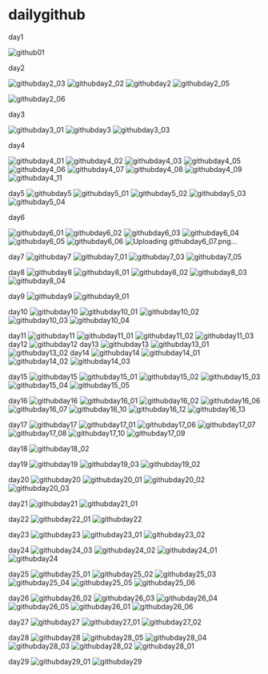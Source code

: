 # dailygithub

day1 

![github01](https://user-images.githubusercontent.com/50454382/118139032-eef77200-b441-11eb-932b-27f345d7850d.png)

day2

![githubday2_03](https://user-images.githubusercontent.com/50454382/118265562-51a94600-b4f4-11eb-81c5-59eca126416f.png)
![githubday2_02](https://user-images.githubusercontent.com/50454382/118265567-53730980-b4f4-11eb-8dd5-89669f66221a.png)
![githubday2](https://user-images.githubusercontent.com/50454382/118265572-540ba000-b4f4-11eb-912b-3852efbdfa0d.png)
![githubday2_05](https://user-images.githubusercontent.com/50454382/118265732-8e753d00-b4f4-11eb-8501-08a9e7e29df4.png)

![githubday2_06](https://user-images.githubusercontent.com/50454382/118365585-4d565900-b5d8-11eb-99fb-cb8e51b59043.png)


day3

![githubday3_01](https://user-images.githubusercontent.com/50454382/118365590-521b0d00-b5d8-11eb-8492-4360e12400df.png)
![githubday3](https://user-images.githubusercontent.com/50454382/118365593-56dfc100-b5d8-11eb-8cec-9cefcc86cbb7.png)
![githubday3_03](https://user-images.githubusercontent.com/50454382/118365574-46c7e180-b5d8-11eb-83f2-8c09f9f15208.png)

day4

![githubday4_01](https://user-images.githubusercontent.com/50454382/118396371-425c0100-b68a-11eb-8940-72ab6dc1a91e.png)
![githubday4_02](https://user-images.githubusercontent.com/50454382/118396373-45ef8800-b68a-11eb-804c-411ee8460beb.png)
![githubday4_03](https://user-images.githubusercontent.com/50454382/118396375-47b94b80-b68a-11eb-97ea-44f9764d651d.png)
![githubday4_05](https://user-images.githubusercontent.com/50454382/118396380-4be56900-b68a-11eb-94db-53e000c6be88.png)
![githubday4_06](https://user-images.githubusercontent.com/50454382/118396381-4d169600-b68a-11eb-8ab1-fa2e16a2e171.png)
![githubday4_07](https://user-images.githubusercontent.com/50454382/118396383-4e47c300-b68a-11eb-8e4e-8851d7a014d8.png)
![githubday4_08](https://user-images.githubusercontent.com/50454382/118396385-50aa1d00-b68a-11eb-8001-4988e03f74c4.png)
![githubday4_09](https://user-images.githubusercontent.com/50454382/118396386-5142b380-b68a-11eb-8ac0-d77e2e2f0b96.png)
![githubday4_11](https://user-images.githubusercontent.com/50454382/118397319-5d307480-b68e-11eb-814f-b52287995705.png)

day5
![githubday5](https://user-images.githubusercontent.com/50454382/118500307-a5b96200-b762-11eb-9c6e-f31a2f162c0c.png)
![githubday5_01](https://user-images.githubusercontent.com/50454382/118500340-abaf4300-b762-11eb-8a20-11de72d9de59.png)
![githubday5_02](https://user-images.githubusercontent.com/50454382/118500358-af42ca00-b762-11eb-971f-9c05ae81e4f2.png)
![githubday5_03](https://user-images.githubusercontent.com/50454382/118500368-b073f700-b762-11eb-9e96-fdcbf24b65e6.png)
![githubday5_04](https://user-images.githubusercontent.com/50454382/118500380-b36ee780-b762-11eb-8e84-45c15631cd63.png)

day6

![githubday6_01](https://user-images.githubusercontent.com/50454382/118675100-4d9f6000-b835-11eb-8896-2fe23c22eef2.png)
![githubday6_02](https://user-images.githubusercontent.com/50454382/118675114-5001ba00-b835-11eb-9671-8f114675d513.png)
![githubday6_03](https://user-images.githubusercontent.com/50454382/118675123-51cb7d80-b835-11eb-9fad-6c669d0ea2cc.png)
![githubday6_04](https://user-images.githubusercontent.com/50454382/118675133-52641400-b835-11eb-8fd8-1d6e503aa8d7.png)
![githubday6_05](https://user-images.githubusercontent.com/50454382/118675139-53954100-b835-11eb-92f1-320e317d119b.png)
![githubday6_06](https://user-images.githubusercontent.com/50454382/118675153-555f0480-b835-11eb-8285-94fdc3576e3e.png)
![Uploading githubday6_07.png…]()

day7
![githubday7](https://user-images.githubusercontent.com/50454382/118832186-5fe3d180-b8fb-11eb-96cb-8f7108a11673.png)
![githubday7_01](https://user-images.githubusercontent.com/50454382/118832201-62dec200-b8fb-11eb-9223-bd5cc777d2b4.png)
![githubday7_03](https://user-images.githubusercontent.com/50454382/118843626-3334b780-b905-11eb-894e-c6188d300a7f.png)
![githubday7_05](https://user-images.githubusercontent.com/50454382/118844304-d1288200-b905-11eb-8c2c-90ac0af1b217.png)

day8
![githubday8](https://user-images.githubusercontent.com/50454382/118990068-8702d780-b9bd-11eb-9ea4-a72fa835cda9.png)
![githubday8_01](https://user-images.githubusercontent.com/50454382/118990078-89653180-b9bd-11eb-93f8-f8dd2d6783fe.png)
![githubday8_02](https://user-images.githubusercontent.com/50454382/118990083-8b2ef500-b9bd-11eb-8cb5-2bc06c02b85f.png)
![githubday8_03](https://user-images.githubusercontent.com/50454382/118990105-8ec27c00-b9bd-11eb-8eac-51ce193da705.png)
![githubday8_04](https://user-images.githubusercontent.com/50454382/118990113-8ff3a900-b9bd-11eb-8e8b-feb3d51b241e.png)

day9
![githubday9](https://user-images.githubusercontent.com/50454382/119145701-de1faf80-ba84-11eb-8d42-df196acfd0f7.png)
![githubday9_01](https://user-images.githubusercontent.com/50454382/119145766-e841ae00-ba84-11eb-8f5e-bea8e90f84fe.png)

day10
![githubday10](https://user-images.githubusercontent.com/50454382/119226453-2225b980-bb44-11eb-8ae9-197eff6e52c1.png)
![githubday10_01](https://user-images.githubusercontent.com/50454382/119226454-2356e680-bb44-11eb-923c-e79ca228438c.png)
![githubday10_02](https://user-images.githubusercontent.com/50454382/119226455-2356e680-bb44-11eb-806a-e7f67c9d4dc0.png)
![githubday10_03](https://user-images.githubusercontent.com/50454382/119226456-23ef7d00-bb44-11eb-8863-b189f440bd14.png)
![githubday10_04](https://user-images.githubusercontent.com/50454382/119226458-2520aa00-bb44-11eb-9be4-f9127b4a9d8e.png)

day11
![githubday11](https://user-images.githubusercontent.com/50454382/119244574-f68ae980-bbac-11eb-8f3d-dada983823e5.png)
![githubday11_01](https://user-images.githubusercontent.com/50454382/119244577-f985da00-bbac-11eb-95c2-8b2454c8e428.png)
![githubday11_02](https://user-images.githubusercontent.com/50454382/119244578-fa1e7080-bbac-11eb-8b11-8f3e771831b2.png)
![githubday11_03](https://user-images.githubusercontent.com/50454382/119244579-fab70700-bbac-11eb-84d5-99adb5a14150.png)
day12
![githubday12](https://user-images.githubusercontent.com/50454382/119952716-45cf8080-bfd8-11eb-86a8-2854b6d28fb6.png)
day13
![githubday13](https://user-images.githubusercontent.com/50454382/119952771-4ec05200-bfd8-11eb-93f6-b2acb5a2f22f.png)
![githubday13_01](https://user-images.githubusercontent.com/50454382/119952776-4ff17f00-bfd8-11eb-8f5f-cd7bb8890be3.png)
![githubday13_02](https://user-images.githubusercontent.com/50454382/119952782-51bb4280-bfd8-11eb-9616-8867f1e64944.png)
day14
![githubday14](https://user-images.githubusercontent.com/50454382/119954695-39e4be00-bfda-11eb-89d8-c6d3d9e3e787.png)
![githubday14_01](https://user-images.githubusercontent.com/50454382/119954703-3bae8180-bfda-11eb-9154-5ff959d2d575.png)
![githubday14_02](https://user-images.githubusercontent.com/50454382/119954725-41a46280-bfda-11eb-827d-0180d0ccd8a9.png)
![githubday14_03](https://user-images.githubusercontent.com/50454382/119954733-436e2600-bfda-11eb-9212-0beaadc6d906.png)

day15
![githubday15](https://user-images.githubusercontent.com/50454382/120070522-f23b6080-c0c5-11eb-91da-68af028d0a5e.png)
![githubday15_01](https://user-images.githubusercontent.com/50454382/120070528-f7001480-c0c5-11eb-8b06-0283cf84e18e.png)
![githubday15_02](https://user-images.githubusercontent.com/50454382/120070529-f8314180-c0c5-11eb-8ea4-7547bbc9a1f5.png)
![githubday15_03](https://user-images.githubusercontent.com/50454382/120070533-f9626e80-c0c5-11eb-9bd9-0af36f87772b.png)
![githubday15_04](https://user-images.githubusercontent.com/50454382/120070534-fa939b80-c0c5-11eb-9c0c-db40d6413dbd.png)
![githubday15_05](https://user-images.githubusercontent.com/50454382/120070536-fcf5f580-c0c5-11eb-994c-3d02905911b6.png)

day16
![githubday16](https://user-images.githubusercontent.com/50454382/120104879-a3f39380-c191-11eb-8ff9-4f762e4b8a22.png)
![githubday16_01](https://user-images.githubusercontent.com/50454382/120104886-a950de00-c191-11eb-9008-090af6c2154d.png)
![githubday16_02](https://user-images.githubusercontent.com/50454382/120104891-aa820b00-c191-11eb-813e-bc56918fecb9.png)
![githubday16_06](https://user-images.githubusercontent.com/50454382/120104894-ac4bce80-c191-11eb-82d3-0f84b77d3e8c.png)
![githubday16_07](https://user-images.githubusercontent.com/50454382/120104898-aeae2880-c191-11eb-8581-8cc81cc8366b.png)
![githubday16_10](https://user-images.githubusercontent.com/50454382/120104902-b1108280-c191-11eb-8821-8f656d1c0780.png)
![githubday16_12](https://user-images.githubusercontent.com/50454382/120104904-b372dc80-c191-11eb-8549-301a96bac108.png)
![githubday16_13](https://user-images.githubusercontent.com/50454382/120104905-b40b7300-c191-11eb-999a-a5db721e87fb.png)

day17
![githubday17](https://user-images.githubusercontent.com/50454382/120208443-6f064000-c268-11eb-8055-0e4cde9aeaa1.png)
![githubday17_01](https://user-images.githubusercontent.com/50454382/120208452-73caf400-c268-11eb-8baf-d81bc5b60730.png)
![githubday17_06](https://user-images.githubusercontent.com/50454382/120208469-7a596b80-c268-11eb-9292-028455ae6e4c.png)
![githubday17_07](https://user-images.githubusercontent.com/50454382/120208476-7cbbc580-c268-11eb-83f3-3833dfbacd7d.png)
![githubday17_08](https://user-images.githubusercontent.com/50454382/120208486-7f1e1f80-c268-11eb-99c7-1ebb048f166d.png)
![githubday17_10](https://user-images.githubusercontent.com/50454382/120208504-83e2d380-c268-11eb-8782-2f46a65d2ffe.png)
![githubday17_09](https://user-images.githubusercontent.com/50454382/120208508-85140080-c268-11eb-90da-e66f8aa93218.png)

day18
![githubday18_02](https://user-images.githubusercontent.com/50454382/120341346-c58b8100-c331-11eb-866d-c705c0c65fe1.png)

day19
![githubday19](https://user-images.githubusercontent.com/50454382/120502284-406d9e00-c3fd-11eb-9c43-e63c89278b03.png)
![githubday19_03](https://user-images.githubusercontent.com/50454382/120502299-4499bb80-c3fd-11eb-8ed6-172eefe9107c.png)
![githubday19_02](https://user-images.githubusercontent.com/50454382/120502303-45325200-c3fd-11eb-83b9-d20fa6246ac8.png)

day20
![githubday20](https://user-images.githubusercontent.com/50454382/120895857-d9005a00-c659-11eb-8826-c03aff0c64d9.png)
![githubday20_01](https://user-images.githubusercontent.com/50454382/120895861-db62b400-c659-11eb-8241-8ba862e74325.png)
![githubday20_02](https://user-images.githubusercontent.com/50454382/120895863-ddc50e00-c659-11eb-8ca2-4fdeb86061e2.png)
![githubday20_03](https://user-images.githubusercontent.com/50454382/120895864-ddc50e00-c659-11eb-8acd-7b21549d780d.png)

day21
![githubday21](https://user-images.githubusercontent.com/50454382/120895873-e7e70c80-c659-11eb-9b88-4b597c77446b.png)
![githubday21_01](https://user-images.githubusercontent.com/50454382/120895876-e9b0d000-c659-11eb-8409-e3a75701a8f2.png)

day22
![githubday22_01](https://user-images.githubusercontent.com/50454382/120895879-f2090b00-c659-11eb-9b4c-09fdb846f7fb.png)
![githubday22](https://user-images.githubusercontent.com/50454382/120895881-f33a3800-c659-11eb-84d3-2b9f5920521e.png)

day23
![githubday23](https://user-images.githubusercontent.com/50454382/120929217-28f72380-c723-11eb-9fde-716b2bb625a2.png)
![githubday23_01](https://user-images.githubusercontent.com/50454382/120929219-2a285080-c723-11eb-9700-2ea1ed4fa224.png)
![githubday23_02](https://user-images.githubusercontent.com/50454382/120929223-2ac0e700-c723-11eb-9941-da87e367285d.png)

day24
![githubday24_03](https://user-images.githubusercontent.com/50454382/121031330-35dc4b80-c7e5-11eb-93ab-f0a7bfb9f9dd.png)
![githubday24_02](https://user-images.githubusercontent.com/50454382/121031335-370d7880-c7e5-11eb-8938-573f6f202523.png)
![githubday24_01](https://user-images.githubusercontent.com/50454382/121031336-370d7880-c7e5-11eb-8514-decafc18a877.png)
![githubday24](https://user-images.githubusercontent.com/50454382/121031339-37a60f00-c7e5-11eb-8933-36e029dd4009.png)

day25
![githubday25_01](https://user-images.githubusercontent.com/50454382/121204923-368ee380-c8b2-11eb-9ec4-614281362ea2.png)
![githubday25_02](https://user-images.githubusercontent.com/50454382/121204936-3858a700-c8b2-11eb-9f99-c4d524bee239.png)
![githubday25_03](https://user-images.githubusercontent.com/50454382/121204945-3a226a80-c8b2-11eb-92e0-c2141aff31e4.png)
![githubday25_04](https://user-images.githubusercontent.com/50454382/121204952-3bec2e00-c8b2-11eb-8e95-f2afb30063a4.png)
![githubday25_05](https://user-images.githubusercontent.com/50454382/121204959-3db5f180-c8b2-11eb-8e88-116d49e2da9d.png)
![githubday25_06](https://user-images.githubusercontent.com/50454382/121204965-3f7fb500-c8b2-11eb-8a9c-56f1263cded3.png)

day26
![githubday26_02](https://user-images.githubusercontent.com/50454382/121377912-b3d35a80-c97d-11eb-85bc-3f992d52d587.png)
![githubday26_03](https://user-images.githubusercontent.com/50454382/121377942-b7ff7800-c97d-11eb-9bc0-c7aebff77c61.png)
![githubday26_04](https://user-images.githubusercontent.com/50454382/121377946-b930a500-c97d-11eb-978d-48f9fbc16d0e.png)
![githubday26_05](https://user-images.githubusercontent.com/50454382/121377948-ba61d200-c97d-11eb-8dac-89fbe2634b54.png)
![githubday26_01](https://user-images.githubusercontent.com/50454382/121377953-ba61d200-c97d-11eb-9dbf-9ed7da6603db.png)
![githubday26_06](https://user-images.githubusercontent.com/50454382/121378209-f4cb6f00-c97d-11eb-9608-dc946376e796.png)

day27
![githubday27](https://user-images.githubusercontent.com/50454382/121548217-cdd96f80-ca47-11eb-8f66-c76359dd346f.png)
![githubday27_01](https://user-images.githubusercontent.com/50454382/121548381-ec3f6b00-ca47-11eb-8bf4-5581e508e791.png)
![githubday27_02](https://user-images.githubusercontent.com/50454382/121548385-ee092e80-ca47-11eb-84b5-1845326b86c3.png)

day28
![githubday28](https://user-images.githubusercontent.com/50454382/121779973-30ae4080-cbd9-11eb-9fce-283f528e81d2.png)
![githubday28_05](https://user-images.githubusercontent.com/50454382/121779975-3146d700-cbd9-11eb-9041-44b2bcfecf46.png)
![githubday28_04](https://user-images.githubusercontent.com/50454382/121779976-31df6d80-cbd9-11eb-8274-58fdc82b6bc4.png)
![githubday28_03](https://user-images.githubusercontent.com/50454382/121779978-31df6d80-cbd9-11eb-99f5-78064feab74d.png)
![githubday28_02](https://user-images.githubusercontent.com/50454382/121779979-32780400-cbd9-11eb-843c-65aa8ad5756e.png)
![githubday28_01](https://user-images.githubusercontent.com/50454382/121779980-32780400-cbd9-11eb-86a7-a1d75444a8a9.png)

day29
![githubday29_01](https://user-images.githubusercontent.com/50454382/121779957-21c78e00-cbd9-11eb-9508-c769f3787afe.png)
![githubday29](https://user-images.githubusercontent.com/50454382/121779951-1bd1ad00-cbd9-11eb-8f1b-f7bc718dcfcd.png)

